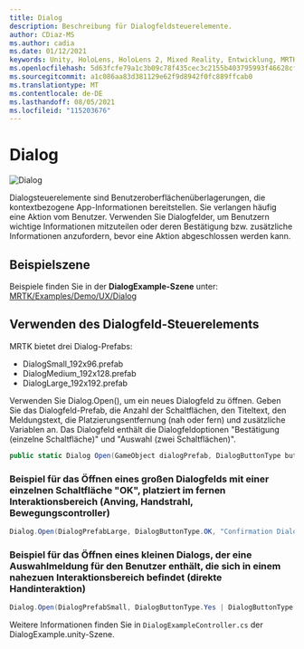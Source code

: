 ```yaml
---
title: Dialog
description: Beschreibung für Dialogfeldsteuerelemente.
author: CDiaz-MS
ms.author: cadia
ms.date: 01/12/2021
keywords: Unity, HoloLens, HoloLens 2, Mixed Reality, Entwicklung, MRTK,
ms.openlocfilehash: 5d63fcfe79a1c3b09c78f435cec3c2155b403795993f46628cf0f5743bfd42a7
ms.sourcegitcommit: a1c086aa83d381129e62f9d8942f0fc889ffcab0
ms.translationtype: MT
ms.contentlocale: de-DE
ms.lasthandoff: 08/05/2021
ms.locfileid: "115203676"
---
```

# <a name="dialog"></a>Dialog

![Dialog](../images/dialog/MRTK_UX_Dialog_Main.png)

Dialogsteuerelemente sind Benutzeroberflächenüberlagerungen, die kontextbezogene App-Informationen bereitstellen. Sie verlangen häufig eine Aktion vom Benutzer. Verwenden Sie Dialogfelder, um Benutzern wichtige Informationen mitzuteilen oder deren Bestätigung bzw. zusätzliche Informationen anzufordern, bevor eine Aktion abgeschlossen werden kann.

## <a name="example-scene"></a>Beispielszene

Beispiele finden Sie in der **DialogExample-Szene** unter: [MRTK/Examples/Demo/UX/Dialog](https://github.com/microsoft/MixedRealityToolkit-Unity/tree/main/Assets/MRTK/Examples/Demos/UX/Dialog)

## <a name="how-to-use-dialog-control"></a>Verwenden des Dialogfeld-Steuerelements

MRTK bietet drei Dialog-Prefabs:

- DialogSmall_192x96.prefab
- DialogMedium_192x128.prefab
- DialogLarge_192x192.prefab

Verwenden Sie Dialog.Open(), um ein neues Dialogfeld zu öffnen. Geben Sie das Dialogfeld-Prefab, die Anzahl der Schaltflächen, den Titeltext, den Meldungstext, die Platzierungsentfernung (nah oder fern) und zusätzliche Variablen an. Das Dialogfeld enthält die Dialogfeldoptionen "Bestätigung (einzelne Schaltfläche)" und "Auswahl (zwei Schaltflächen)".

```c#
public static Dialog Open(GameObject dialogPrefab, DialogButtonType buttons, string title, string message, bool placeForNearInteraction, System.Object variable = null)
```

### <a name="example-of-opening-a-large-dialog-with-a-single-ok-button-placed-at-far-interaction-range-gaze-hand-ray-motion-controller"></a>Beispiel für das Öffnen eines großen Dialogfelds mit einer einzelnen Schaltfläche "OK", platziert im fernen Interaktionsbereich (Anving, Handstrahl, Bewegungscontroller)

```c#
Dialog.Open(DialogPrefabLarge, DialogButtonType.OK, "Confirmation Dialog, Large, Far", "This is an example of a large dialog with only one button, placed at far interaction range", false);
```

### <a name="example-of-opening-a-small-dialog-containing-a-choice-message-for-the-user-placed-at-near-interaction-range-direct-hand-interaction"></a>Beispiel für das Öffnen eines kleinen Dialogs, der eine Auswahlmeldung für den Benutzer enthält, die sich in einem nahezuen Interaktionsbereich befindet (direkte Handinteraktion)

```c#
Dialog.Open(DialogPrefabSmall, DialogButtonType.Yes | DialogButtonType.No, "Confirmation Dialog, Small, Near", "This is an example of a small dialog with a choice message, placed at near interaction range", true);
```

Weitere Informationen finden Sie in `DialogExampleController.cs` der DialogExample.unity-Szene.
